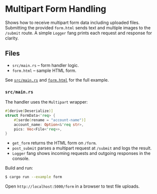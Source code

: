 # Multipart Form Handling

Shows how to receive multipart form data including uploaded files.  Submitting
the provided `form.html` sends text and multiple images to the `/submit` route.
A simple `Logger` fang prints each request and response for clarity.

## Files

- `src/main.rs` – form handler logic.
- `form.html` – sample HTML form.

See [`src/main.rs`](../../ohkami-0.24/examples/form/src/main.rs) and
[`form.html`](../../ohkami-0.24/examples/form/form.html) for the full example.

### `src/main.rs`

The handler uses the `Multipart` wrapper:

```rust
#[derive(Deserialize)]
struct FormData<'req> {
    #[serde(rename = "account-name")]
    account_name: Option<&'req str>,
    pics: Vec<File<'req>>,
}
```

- `get_form` returns the HTML form on `/form`.
- `post_submit` parses a multipart request at `/submit` and logs the result.
- `Logger` fang shows incoming requests and outgoing responses in the console.

Build and run:

```bash
$ cargo run --example form
```

Open `http://localhost:5000/form` in a browser to test file uploads.
